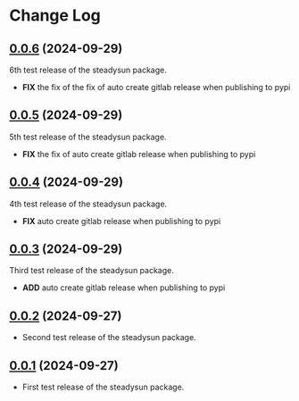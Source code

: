 # Change Log

## [0.0.6](https://test.pypi.org/project/steadysun/0.0.6) (2024-09-29)

6th test release of the steadysun package.

- **FIX** the fix of the fix of auto create gitlab release when publishing to pypi

## [0.0.5](https://test.pypi.org/project/steadysun/0.0.5) (2024-09-29)

5th test release of the steadysun package.

- **FIX** the fix of auto create gitlab release when publishing to pypi

## [0.0.4](https://test.pypi.org/project/steadysun/0.0.4) (2024-09-29)

4th test release of the steadysun package.

- **FIX** auto create gitlab release when publishing to pypi

## [0.0.3](https://test.pypi.org/project/steadysun/0.0.3) (2024-09-29)

Third test release of the steadysun package.

- **ADD** auto create gitlab release when publishing to pypi

## [0.0.2](https://test.pypi.org/project/steadysun/0.0.2) (2024-09-27)

- Second test release of the steadysun package.

## [0.0.1]() (2024-09-27)

- First test release of the steadysun package.
